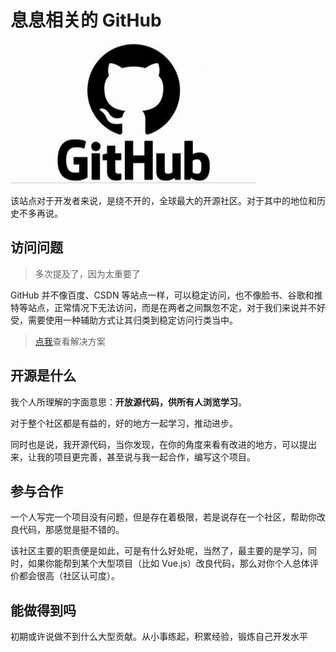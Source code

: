 # 息息相关的 GitHub

![](./images/4.png)

该站点对于开发者来说，是绕不开的，全球最大的开源社区。对于其中的地位和历史不多再说。

## 访问问题

> 多次提及了，因为太重要了

GitHub 并不像百度、CSDN 等站点一样，可以稳定访问，也不像脸书、谷歌和推特等站点，正常情况下无法访问，而是在两者之间飘忽不定，对于我们来说并不好受，需要使用一种辅助方式让其归类到稳定访问行类当中。

> [点我](../资源站点/GitHub%20访问.md)查看解决方案

## 开源是什么

我个人所理解的字面意思：**开放源代码，供所有人浏览学习**。

对于整个社区都是有益的，好的地方一起学习，推动进步。

同时也是说，我开源代码，当你发现，在你的角度来看有改进的地方，可以提出来，让我的项目更完善，甚至说与我一起合作，编写这个项目。

## 参与合作

一个人写完一个项目没有问题，但是存在着极限，若是说存在一个社区，帮助你改良代码，那感觉是挺不错的。

该社区主要的职责便是如此，可是有什么好处呢，当然了，最主要的是学习，同时，如果你能帮到某个大型项目（比如 Vue.js）改良代码，那么对你个人总体评价都会很高（社区认可度）。

## 能做得到吗

初期或许说做不到什么大型贡献。从小事练起，积累经验，锻炼自己开发水平